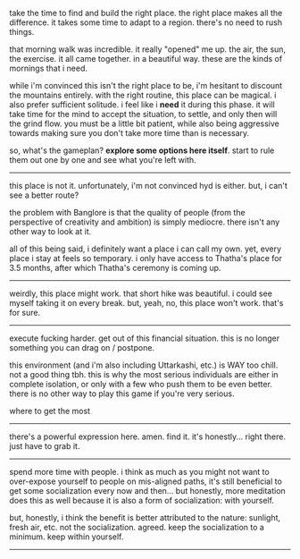 take the time to find and build the right place. the right place makes all the difference. it takes some time to adapt to a region. there's no need to rush things.

that morning walk was incredible. it really "opened" me up. the air, the sun, the exercise. it all came together. in a beautiful way. these are the kinds of mornings that i need.

while i'm convinced this isn't the right place to be, i'm hesitant to discount the mountains entirely. with the right routine, this place can be magical. i also prefer sufficient solitude. i feel like i **need** it during this phase. it will take time for the mind to accept the situation, to settle, and only then will the grind flow. you must be a little bit patient, while also being aggressive towards making sure you don't take more time than is necessary.

so, what's the gameplan? **explore some options here itself**. start to rule them out one by one and see what you're left with.

---

this place is not it. unfortunately, i'm not convinced hyd is either. but, i can't see a better route?

the problem with Banglore is that the quality of people (from the perspective of creativity and ambition) is simply mediocre. there isn't any other way to look at it.

all of this being said, i definitely want a place i can call my own. yet, every place i stay at feels so temporary. i only have access to Thatha's place for 3.5 months, after which Thatha's ceremony is coming up.

---

weirdly, this place might work. that short hike was beautiful. i could see myself taking it on every break. but, yeah, no, this place won't work. that's for sure.

---

execute fucking harder. get out of this financial situation. this is no longer something you can drag on / postpone.

this environment (and i'm also including Uttarkashi, etc.) is WAY too chill. not a good thing tbh. this is why the most serious individuals are either in complete isolation, or only with a few who push them to be even better. there is no other way to play this game if you're very serious.

where to get the most 

---

there's a powerful expression here. amen.
find it.
it's honestly... right there. just have to grab it.

---

spend more time with people. i think as much as you might not want to over-expose yourself to people on mis-aligned paths, it's still beneficial to get some socialization every now and then... but honestly, more meditation does this as well because it is also a form of socialization: with yourself.

but, honestly, i think the benefit is better attributed to the nature: sunlight, fresh air, etc. not the socialization. agreed. keep the socialization to a minimum. keep within yourself.

---


